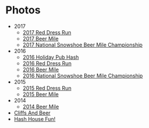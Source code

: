 # Photos

* 2017
  * [2017 Red Dress Run](/photos/2017_red_dress_run/gallery.html)
  * [2017 Beer Mile](/photos/2017_beer_mile/gallery.html)
  * [2017 National Snowshoe Beer Mile Championship](/photos/2017_snowshoe_beer_mile.gallery.html)
* 2016
  * [2016 Holiday Pub Hash](/photos/2016_holiday_pub_hash.html)
  * [2016 Red Dress Run](/photos/2016_red_dress_run/gallery.html)
  * [2016 Beer Mile](/photos/2016_beer_mile/gallery.html)
  * [2016 National Snowshoe Beer Mile Championship](/photos/2016_snowshoe_beer_mile.gallery.html)
* 2015
  * [2015 Red Dress Run](/photos/2015_red_dress_run/gallery.html)
  * [2015 Beer Mile](/photos/2015_beer_mile/gallery.html)
* 2014
  * [2014 Beer Mile](/photos/2014_beer_mile/gallery.html)
* [Cliffs And Beer](/photos/cliffs_and_beer.html)
* [Hash House Fun!](/photos/hash_house_fun.html)

